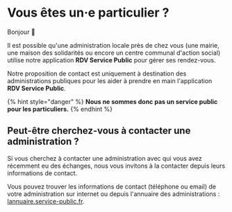 # Vous êtes un·e particulier ?

Bonjour 👋

Il est possible qu'une administration locale près de chez vous (une mairie, une maison des solidarités ou encore un centre communal d'action social) utilise notre application **RDV Service Public** pour gérer ses rendez-vous.&#x20;

Notre proposition de contact est uniquement à destination des administrations publiques pour les aider à prendre en main l'application **RDV Service Public**.&#x20;

{% hint style="danger" %}
**Nous ne sommes donc pas un service public pour les particuliers.**
{% endhint %}

## **Peut-être cherchez-vous à contacter une administration ?**&#x20;

Si vous cherchez à contacter une administration avec qui vous avez récemment eu des échanges, nous vous invitons à la contacter depuis leurs informations de contact.&#x20;

Vous pouvez trouver les informations de contact (téléphone ou email) de votre administration sur internet ou depuis l'annuaire des administrations : [lannuaire.service-public.fr](https://lannuaire.service-public.fr).&#x20;
